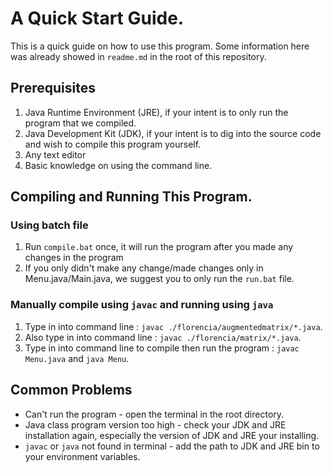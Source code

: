 # A Quick Start Guide.
This is a quick guide on how to use this program. Some information here was already showed in `readme.md` in the root of this repository.

## Prerequisites
1. Java Runtime Environment (JRE), if your intent is to only run the program that we compiled.
2. Java Development Kit (JDK), if your intent is to dig into the source code and wish to compile this program yourself.
3. Any text editor
4. Basic knowledge on using the command line.

## Compiling and Running This Program.
### Using batch file
1. Run `compile.bat` once, it will run the program after you made any changes in the program
2. If you only didn't make any change/made changes only in Menu.java/Main.java, we suggest you to only run the `run.bat` file.

### Manually compile using `javac` and running using `java`
1. Type in into command line : `javac ./florencia/augmentedmatrix/*.java`.
2. Also type in into command line : `javac ./florencia/matrix/*.java`.
3. Type in into command line to compile then run the program : `javac Menu.java` and `java Menu`.

## Common Problems
* Can't run the program - open the terminal in the root directory.
* Java class program version too high - check your JDK and JRE installation again, especially the version of JDK and JRE your installing.
* `javac` or `java` not found in terminal - add the path to JDK and JRE bin to your environment variables.